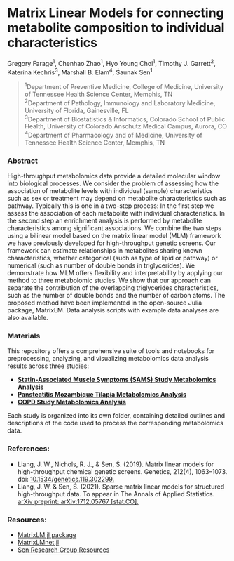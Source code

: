 # Matrix Linear Models for connecting metabolite composition to individual characteristics


Gregory Farage<sup>1</sup>, Chenhao Zhao<sup>1</sup>, Hyo Young Choi<sup>1</sup>, Timothy J. Garrett<sup>2</sup>, Katerina Kechris<sup>3</sup>, Marshall B. Elam<sup>4</sup>, Śaunak Sen<sup>1</sup>

><sup>1</sup>Department of Preventive Medicine, College of Medicine, University of Tennessee Health Science Center, Memphis, TN   
<sup>2</sup>Department of Pathology, Immunology and Laboratory Medicine, University of Florida, Gainesville, FL    
<sup>3</sup>Department of Biostatistics & Informatics, Colorado School of Public Health, University of Colorado Anschutz Medical Campus, Aurora, CO   
<sup>4</sup>Department of Pharmacology and of Medicine, University of Tennessee Health Science Center, Memphis, TN   


### Abstract     
High-throughput metabolomics data provide a detailed molecular window into biological processes. We consider the problem of assessing how the association of metabolite levels with individual (sample) characteristics such as sex or treatment may depend on metabolite characteristics such as pathway. Typically this is one in a two-step process: In the first step we assess the association of each metabolite with individual characteristics. In the second step an enrichment analysis is performed by metabolite characteristics among significant associations. We combine the two steps using a bilinear model based on the matrix linear model (MLM) framework we have previously developed for high-throughput genetic screens. Our framework can estimate relationships in metabolites sharing known characteristics, whether categorical (such as type of lipid or pathway) or numerical (such as number of double bonds in triglycerides). We demonstrate how MLM offers flexibility and interpretability by applying our method to three metabolomic studies. We show that our approach can separate the contribution of the overlapping triglycerides characteristics, such as the number of double bonds and the number of carbon atoms. The proposed method have been implemented in the open-source Julia package, MatrixLM. Data analysis scripts with example data analyses are also available.

### Materials

This repository offers a comprehensive suite of tools and notebooks for preprocessing, analyzing, and visualizing metabolomics data analysis results across three studies:

- [**Statin-Associated Muscle Symptoms (SAMS) Study Metabolomics Analysis**](https://github.com/senresearch/mlm-metabolomics-supplement/tree/main/SAMSstudy)  
- [**Pansteatitis Mozambique Tilapia Metabolomics Analysis**](https://github.com/senresearch/mlm-metabolomics-supplement/tree/main/PANSTEATITISstudy)  
- [**COPD Study Metabolomics Analysis**](https://github.com/senresearch/mlm-metabolomics-supplement/tree/main/COPDstudy)

Each study is organized into its own folder, containing detailed outlines and descriptions of the code used to process the corresponding metabolomics data.

### References:

- Liang, J. W., Nichols, R. J., & Sen, Ś. (2019). Matrix linear models for high-throughput chemical genetic screens. Genetics, 212(4), 1063–1073. doi: [10.1534/genetics.119.302299.](https://academic.oup.com/genetics/article/212/4/1063/5931246)
- Liang, J. W. & Sen, Ś. (2021). Sparse matrix linear models for structured high-throughput data. To appear in The Annals of Applied Statistics. [arXiv preprint: arXiv:1712.05767 [stat.CO].](https://arxiv.org/abs/1712.05767)


### Resources:

- [MatrixLM.jl package](https://github.com/senresearch/MatrixLM.jl)
- [MatrixLMnet.jl](https://github.com/senresearch/MatrixLMnet.jl)
- [Sen Research Group Resources](https://senresearch.github.io/)